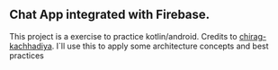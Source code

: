 ## Chat App integrated with Firebase.

This project is a exercise to practice kotlin/android. Credits to [chirag-kachhadiya](https://github.com/chirag-kachhadiya). I`ll use this to apply some architecture concepts and best practices

